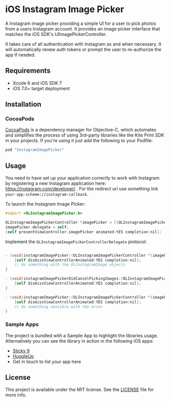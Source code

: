 # iOS Instagram Image Picker

A Instagram image picker providing a simple UI for a user to pick photos from a users Instagram account. It provides an image picker interface that matches the iOS SDK's UIImagePickerController. 

It takes care of all authentication with Instagram as and when necessary. It will automatically renew auth tokens or prompt the user to re-authorize the app if needed. 

## Requirements

* Xcode 6 and iOS SDK 7
* iOS 7.0+ target deployment

## Installation
### CocoaPods

[CocoaPods](http://cocoapods.org) is a dependency manager for Objective-C, which automates and simplifies the process of using 3rd-party libraries like the Kite Print SDK in your projects. If you're using it just add the following to your Podfile:

```ruby
pod "InstagramImagePicker"
```

## Usage

You need to have set up your application correctly to work with Instagram by registering a new Instagram application here: https://instagram.com/developer/ . For the redirect uri use something link `your-app-scheme://instagram-callback`.

To launch the Instagram Image Picker:

```objective-c
#import <OLInstagramImagePicker.h>

OLInstagramImagePickerController *imagePicker = [[OLInstagramImagePickerController alloc] initWithClientId:@"YOUR_CLIENT_ID" secret:@"YOUR_CLIENT_SECRET" redirectURI:@"YOUR-APP-SCHEME://instagram-callback"];
imagePicker.delegate = self;
[self presentViewController:imagePicker animated:YES completion:nil];
```

Implement the `OLInstagramImagePickerControllerDelegate` protocol:

```objective-c

- (void)instagramImagePicker:(OLInstagramImagePickerController *)imagePicker didFinishPickingImages:(NSArray/*<OLInstagramImage>*/ *)images {
    [self dismissViewControllerAnimated:YES completion:nil];
    // do something with the OLInstagramImage objects
}

- (void)instagramImagePickerDidCancelPickingImages:(OLInstagramImagePickerController *)imagePicker {
    [self dismissViewControllerAnimated:YES completion:nil];
}

- (void)instagramImagePicker:(OLInstagramImagePickerController *)imagePicker didFailWithError:(NSError *)error {
    [self dismissViewControllerAnimated:YES completion:nil];
    // do something sensible with the error
}

```

### Sample Apps
The project is bundled with a Sample App to highlight the libraries usage. Alternatively you can see the library in action in the following iOS apps:

* [Sticky 9](https://itunes.apple.com/us/app/sticky9-print-your-photos/id974671077?mt=8)
* [HuggleUp](https://itunes.apple.com/gb/app/huggleup-photo-printing-personalised/id977579943?mt=8)
* Get in touch to list your app here

## License
This project is available under the MIT license. See the [LICENSE](LICENSE) file for more info.